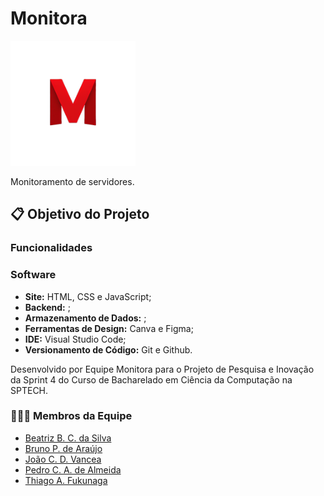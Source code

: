 # Monitora

<img src="./public/Images/M%20-%20PNG.png" alt="Logo" width="200">

Monitoramento de servidores.

## 📋 Objetivo do Projeto


### Funcionalidades


### Software

- **Site:** HTML, CSS e JavaScript;
- **Backend:** ;
- **Armazenamento de Dados:** ;
- **Ferramentas de Design:** Canva e Figma;
- **IDE:** Visual Studio Code;
- **Versionamento de Código:** Git e Github.

Desenvolvido por Equipe Monitora para o Projeto de Pesquisa e Inovação da Sprint 4 do Curso de Bacharelado em Ciência da Computação na SPTECH.

### 👷👷‍♀️ Membros da Equipe

- [Beatriz B. C. da Silva](https://www.linkedin.com/in/beatrizbernardess)
- [Bruno P. de Araújo](https://github.com/brunoPrados)
- [João C. D. Vancea](https://github.com/JoaoCDVancea)
- [Pedro C. A. de Almeida](https://github.com/PedroAbramo)
- [Thiago A. Fukunaga](https://www.linkedin.com/in/)


